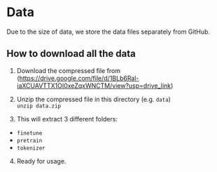 # Data

Due to the size of data, we store the data files separately from GitHub.

## How to download all the data

1. Download the compressed file from (https://drive.google.com/file/d/1BLb6Ral-iaXCUAVTTX1OI0xeZqxWNCTM/view?usp=drive_link)  

2. Unzip the compressed file in this directory (e.g. `data`)  
`unzip data.zip`

3. This will extract 3 different folders: 

* `finetune`
* `pretrain`
* `tokenizer`

4. Ready for usage.

